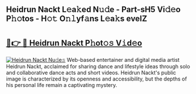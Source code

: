 ## Heidrun Nackt L𝚎a𝚔ed N𝚞𝚍e - Part-sH5 Vi𝚍𝚎o P𝚑𝚘tos - H𝚘𝚝 O𝚗𝚕yf𝚊ns L𝚎a𝚔s eveIZ

# <h2><a href="http://kfdl4x.oniu.top/?m=Heidrun+Nackt">🔗👉 🔴 Heidrun Nackt P𝚑ot𝚘𝚜 V𝚒d𝚎o</a></h2>

[![Heidrun Nackt Nu𝚍e𝚜](https://i.imgur.com/0qMVB7G.gif)](http://kfdl4x.oniu.top/?m=Heidrun+Nackt)
Web-based entertainer and digital media artist Heidrun Nackt, acclaimed for sharing dance and lifestyle ideas through solo and collaborative dance acts and short videos. Heidrun Nackt's public image is characterized by its openness and accessibility, but the depths of his personal life remain a captivating mystery.  
